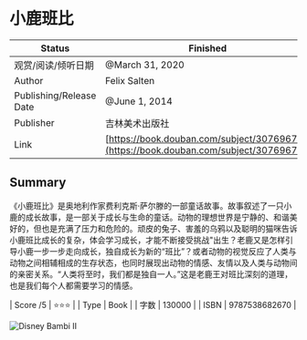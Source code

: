 # 小鹿班比

| Status                          | Finished                            |
|--------------------------------|-------------------------------------|
| 观赏/阅读/倾听日期               | @March 31, 2020                    |
| Author                         | Felix Salten                        |
| Publishing/Release Date        | @June 1, 2014                      |
| Publisher                      | 吉林美术出版社                     |
| Link                           | [https://book.douban.com/subject/30769672/](https://book.douban.com/subject/30769672/) |

## Summary
《小鹿班比》是奥地利作家费利克斯·萨尔滕的一部童话故事。故事叙述了一只小鹿的成长故事，是一部关于成长与生命的童话。动物的理想世界是宁静的、和谐美好的，但也是充满了压力和危险的。顽皮的兔子、害羞的乌鸦以及聪明的猫咪告诉小鹿班比成长的复杂，体会学习成长，才能不断接受挑战"出生？老鹿又是怎样引导小鹿一步一步走向成长，独自成长为新的“班比”？或者动物的视觉反应了人类与动物之间相辅相成的生存状态，也同时展现出动物的情感、友情以及人类与动物间的亲密关系。“人类将至时，我们都是独自一人。”这是老鹿王对班比深刻的道理，也是我们每个人都需要学习的情感。

| Score /5                      | ⭐⭐⭐                              |
| Type                          | Book                              |
| 字数                          | 130000                            |
| ISBN                          | 9787538682670                     |

![Disney Bambi II](https://www.example.com/image_path) 
